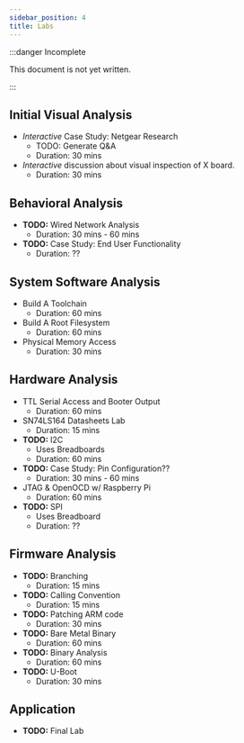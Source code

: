 ```yaml
---
sidebar_position: 4
title: Labs
---
```


:::danger Incomplete

This document is not yet written.

:::

## Initial Visual Analysis

- *Interactive* Case Study: Netgear Research
  - TODO: Generate Q&A
  - Duration: 30 mins
- *Interactive* discussion about visual inspection of X board.
  - Duration: 30 mins

## Behavioral Analysis

- **TODO:** Wired Network Analysis
  - Duration: 30 mins - 60 mins
- **TODO:** Case Study: End User Functionality
  - Duration: ??

## System Software Analysis

- Build A Toolchain
  - Duration: 60 mins
- Build A Root Filesystem
  - Duration: 60 mins
- Physical Memory Access
  - Duration: 30 mins

## Hardware Analysis

- TTL Serial Access and Booter Output
  - Duration: 60 mins
- SN74LS164 Datasheets Lab
  - Duration: 15 mins
- **TODO:** I2C
  - Uses Breadboards
  - Duration: 60 mins
- **TODO:** Case Study: Pin Configuration??
  - Duration: 30 mins - 60 mins
- JTAG & OpenOCD w/ Raspberry Pi
  - Duration: 60 mins
- **TODO:** SPI
  - Uses Breadboard
  - Duration: ??

## Firmware Analysis

- **TODO:** Branching
  - Duration: 15 mins
- **TODO:** Calling Convention
  - Duration: 15 mins
- **TODO:** Patching ARM code
  - Duration: 30 mins
- **TODO:** Bare Metal Binary
  - Duration: 60 mins
- **TODO:** Binary Analysis
  - Duration: 60 mins
- **TODO:** U-Boot
  - Duration: 30 mins

## Application

- **TODO:** Final Lab
